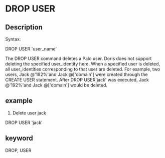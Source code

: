 # DROP USER
## Description

Syntax:

DROP USER 'user_name'

The DROP USER command deletes a Palo user. Doris does not support deleting the specified user_identity here. When a specified user is deleted, all user_identities corresponding to that user are deleted. For example, two users, Jack @'192%'and Jack @['domain'] were created through the CREATE USER statement. After DROP USER'jack' was executed, Jack @'192%'and Jack @['domain'] would be deleted.

## example

1. Delete user jack

DROP USER 'jack'

## keyword
DROP, USER
